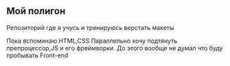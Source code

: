 ## Мой полигон
Репозиторий где я учусь и тренируюсь верстать макеты

Пока вспоминаю HTML,CSS
Параллельно хочу подтянуть препроцессор,JS и его фреймворки. До этого вообще не думал что буду
пробывать Front-end